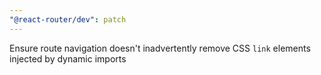 ```yaml
---
"@react-router/dev": patch
---
```


Ensure route navigation doesn't inadvertently remove CSS `link` elements injected by dynamic imports
